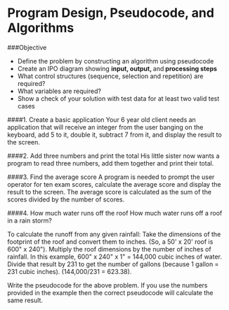 # Program Design, Pseudocode, and Algorithms

###Objective
* Define the problem by constructing an algorithm using pseudocode
* Create an IPO diagram showing <strong>input, output, </strong>and<strong> processing steps</strong>
* What control structures (sequence, selection and repetition) are required?
* What variables are required?
* Show a check of your solution with test data for at least two valid test cases



####1. Create a basic application
Your 6 year old client needs an application that will receive an integer from the user banging on the keyboard, add 5 to it, double it, subtract 7 from it, and display the result to the screen.

####2. Add three numbers and print the total
His little sister now wants a program to read three numbers, add them together and print their total.

####3. Find the average score
A program is needed to prompt the user operator for ten exam scores, calculate the average score and display the result to the screen. The average score is calculated as the sum of the scores divided by the number of scores.

####4. How much water runs off the roof
How much water runs off a roof in a rain storm?

To calculate the runoff from any given rainfall:
Take the dimensions of the footprint of the roof and convert them to inches. (So, a 50' x 20' roof is 600" x 240").
Multiply the roof dimensions by the number of inches of rainfall. 
In this example, 600" x 240" x 1" = 144,000 cubic inches of water.
Divide that result by 231 to get the number of gallons (because 1 gallon = 231 cubic inches). (144,000/231 = 623.38).

Write the pseudocode for the above problem. If you use the numbers provided in the example then the correct pseudocode will calculate the same result.
